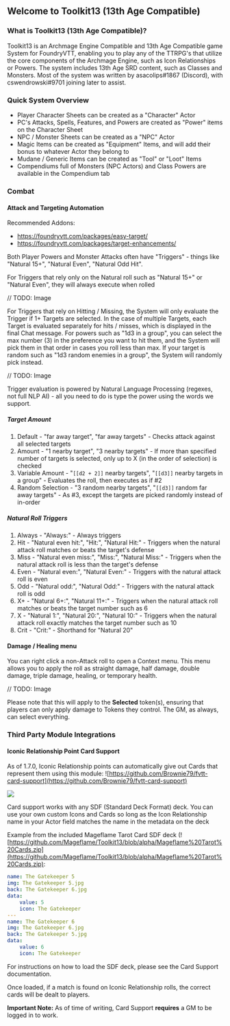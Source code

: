 ## Welcome to Toolkit13 (13th Age Compatible)

### What is Toolkit13 (13th Age Compatible)?

Toolkit13 is an Archmage Engine Compatible and 13th Age Compatible game System for FoundryVTT, enabling you to play any of the TTRPG's that utilize the core components of the Archmage Engine, such as Icon Relationships or Powers. The system includes 13th Age SRD content, such as Classes and Monsters.
Most of the system was written by asacolips#1867 (Discord), with cswendrowski#9701 joining later to assist.

### Quick System Overview

* Player Character Sheets can be created as a "Character" Actor
* PC's Attacks, Spells, Features, and Powers are created as "Power" items on the Character Sheet
* NPC / Monster Sheets can be created as a "NPC" Actor
* Magic Items can be created as "Equipment" Items, and will add their bonus to whatever Actor they belong to
* Mudane / Generic Items can be created as "Tool" or "Loot" Items
* Compendiums full of Monsters (NPC Actors) and Class Powers are available in the Compendium tab

### Combat 

#### Attack and Targeting Automation

Recommended Addons:
* https://foundryvtt.com/packages/easy-target/
* https://foundryvtt.com/packages/target-enhancements/

Both Player Powers and Monster Attacks often have "Triggers" - things like "Natural 15+", "Natural Even", "Natural Odd Hit".

For Triggers that rely only on the Natural roll such as "Natural 15+" or "Natural Even", they will always execute when rolled

// TODO: Image

For Triggers that rely on Hitting / Missing, the System will only evaluate the Trigger if 1+ Targets are selected. In the case of multiple Targets, each Target is evaluated separately for hits / misses, which is displayed in the final Chat message. For powers such as "1d3 in a group", you can select the max number (3) in the preference you want to hit them, and the System will pick them in that order in cases you roll less than max. If your target is random such as "1d3 random enemies in a group", the System will randomly pick instead.

// TODO: Image

Trigger evaluation is powered by Natural Language Processing (regexes, not full NLP AI) - all you need to do is type the power using the words we support.

##### Target Amount

1) Default - "far away target", "far away targets" - Checks attack against all selected targets
2) Amount - "1 nearby target", "3 nearby targets" - If more than specified number of targets is selected, only up to X (in the order of selection) is checked
3) Variable Amount - "`[[d2 + 2]]` nearby targets", "`[[d3]]` nearby targets in a group" - Evaluates the roll, then executes as if #2
4) Random Selection - "3 random nearby targets", "`[[d3]]` random far away targets" - As #3, except the targets are picked randomly instead of in-order

##### Natural Roll Triggers

1) Always - "Always:" - Always triggers
2) Hit - "Natural even hit:", "Hit:", "Natural Hit:" - Triggers when the natural attack roll matches or beats the target's defense
3) Miss - "Natural even miss:", "Miss:", "Natural Miss:" - Triggers when the natural attack roll is less than the target's defense
4) Even - "Natural even:", "Natural Even:" - Triggers with the natural attack roll is even
5) Odd - "Natural odd:", "Natural Odd:" - Triggers with the natural attack roll is odd
6) X+ - "Natural 6+:", "Natural 11+:" - Triggers when the natural attack roll matches or beats the target number such as 6
7) X - "Natural 1:", "Natural 20:", "Natural 10:" - Triggers when the natural attack roll exactly matches the target number such as 10
8) Crit - "Crit:" - Shorthand for "Natural 20"

#### Damage / Healing menu
You can right click a non-Attack roll to open a Context menu. This menu allows you to apply the roll as straight damage, half damage, double damage, triple damage, healing, or temporary health.

// TODO: Image

Please note that this will apply to the **Selected** token(s), ensuring that players can only apply damage to Tokens they control. The GM, as always, can select everything.

### Third Party Module Integrations

#### Iconic Relationship Point Card Support
As of 1.7.0, Iconic Relationship points can automatically give out Cards that represent them using this module: ![https://github.com/Brownie79/fvtt-card-support](https://github.com/Brownie79/fvtt-card-support)

![](https://cdn.discordapp.com/attachments/718595753852797012/746472772162814082/mageflame_icon_cards.gif)

Card support works with any SDF (Standard Deck Format) deck. You can use your own custom Icons and Cards so long as the Icon Relationship name in your Actor field matches the name in the metadata on the deck

Example from the included Mageflame Tarot Card SDF deck (![https://github.com/Mageflame/Toolkit13/blob/alpha/Mageflame%20Tarot%20Cards.zip](https://github.com/Mageflame/Toolkit13/blob/alpha/Mageflame%20Tarot%20Cards.zip): 
```yaml
name: The Gatekeeper 5
img: The Gatekeeper 5.jpg
back: The Gatekeeper 6.jpg
data:
    value: 5
    icon: The Gatekeeper
---
name: The Gatekeeper 6
img: The Gatekeeper 6.jpg
back: The Gatekeeper 5.jpg
data:
    value: 6
    icon: The Gatekeeper
```

For instructions on how to load the SDF deck, please see the Card Support documentation.

Once loaded, if a match is found on Iconic Relationship rolls, the correct cards will be dealt to players.

**Important Note:** As of time of writing, Card Support **requires** a GM to be logged in to work.
